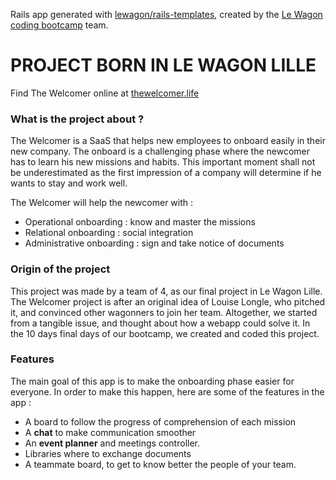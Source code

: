 Rails app generated with [lewagon/rails-templates](https://github.com/lewagon/rails-templates), created by the [Le Wagon coding bootcamp](https://www.lewagon.com) team.

# PROJECT BORN IN LE WAGON LILLE

Find The Welcomer online at [thewelcomer.life](http://www.thewelcomer.life/)

### What is the project about ? 
The Welcomer is a SaaS that helps new employees to onboard easily in their new company. 
The onboard is a challenging phase where the newcomer has to learn his new missions and habits. This important moment shall not be underestimated as the first impression of a company will determine if he wants to stay and work well. 

The Welcomer will help the newcomer with : 
* Operational onboarding : know and master the missions
* Relational onboarding : social integration 
* Administrative onboarding : sign and take notice of documents

### Origin of the project 
This project was made by a team of 4, as our final project in Le Wagon Lille. The Welcomer project is after an original idea of Louise Longle, who pitched it, and convinced other wagonners to join her team. Altogether, we started from a tangible issue, and thought about how a webapp could solve it. 
In the 10 days final days of our bootcamp, we created and coded this project. 

### Features 
The main goal of this app is to make the onboarding phase easier for everyone. In order to make this happen, here are some of the features in the app : 
* A board to follow the progress of comprehension of each mission 
* A **chat** to make communication smoother
* An **event planner** and meetings controller. 
* Libraries where to exchange documents 
* A teammate board, to get to know better the people of your team. 


